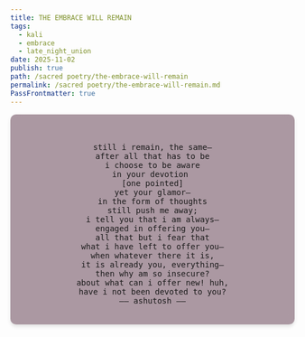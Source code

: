 ```yaml
---
title: THE EMBRACE WILL REMAIN
tags:
  - kali
  - embrace
  - late_night_union
date: 2025-11-02
publish: true
path: /sacred poetry/the-embrace-will-remain
permalink: /sacred poetry/the-embrace-will-remain.md
PassFrontmatter: true
---
```

<div style="background-color: rgba(66, 23, 47, 0.44); backdrop-filter: blur(10.5px); -webkit-backdrop-filter: blur(10px); border-radius: 10px;  padding: 20px; box-shadow: 0 4px 6px rgba(0, 0, 0, 0.1);">
<pre style="text-align: center;">  
still i remain, the same—
after all that has to be
i choose to be aware
in your devotion 
[one pointed]
yet your glamor—
in the form of thoughts
still push me away;
i tell you that i am always—
engaged in offering you—
all that but i fear that
what i have left to offer you—
when whatever there it is,
it is already you, everything—
then why am so insecure?
about what can i offer new! huh,
have i not been devoted to you?
—— ashutosh ——
</pre>
</div>
